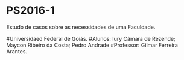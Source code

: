 # PS2016-1
Estudo de casos sobre as necessidades de uma Faculdade.

#Universidaed Federal de Goiás.
#Alunos: Iury Câmara de Rezende; Maycon Ribeiro da Costa; Pedro Andrade 
#Professor: Gilmar Ferreira Arantes.
